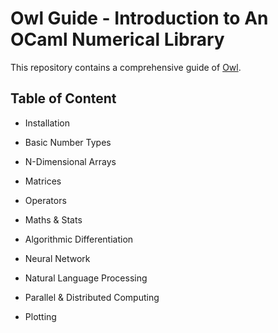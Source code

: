 # Owl Guide - Introduction to An OCaml Numerical Library

This repository contains a comprehensive guide of [Owl](https://github.com/ryanrhymes/owl).

## Table of Content

- Installation

- Basic Number Types

- N-Dimensional Arrays

- Matrices

- Operators

- Maths & Stats

- Algorithmic Differentiation

- Neural Network

- Natural Language Processing

- Parallel & Distributed Computing

- Plotting
